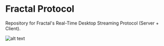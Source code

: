 # Fractal Protocol






Repository for Fractal's Real-Time Desktop Streaming Protocol (Server + Client).



![alt text](https://drive.google.com/drive/u/0/folders/1VJR1jmkkq0qAR09XbsfCvVoCuXNYO_g3)


